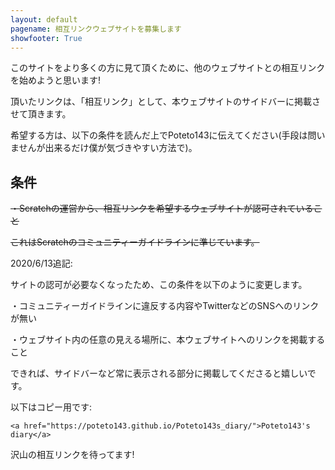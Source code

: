 ```yaml
---
layout: default
pagename: 相互リンクウェブサイトを募集します
showfooter: True
---
```

このサイトをより多くの方に見て頂くために、他のウェブサイトとの相互リンクを始めようと思います!

頂いたリンクは、「相互リンク」として、本ウェブサイトのサイドバーに掲載させて頂きます。

希望する方は、以下の条件を読んだ上でPoteto143に伝えてください(手段は問いませんが出来るだけ僕が気づきやすい方法で)。
## 条件
~~・Scratchの運営から、相互リンクを希望するウェブサイトが認可されていること~~

~~これはScratchのコミュニティーガイドラインに準じています。~~

2020/6/13追記:

サイトの認可が必要なくなったため、この条件を以下のように変更します。

・コミュニティーガイドラインに違反する内容やTwitterなどのSNSへのリンクが無い

・ウェブサイト内の任意の見える場所に、本ウェブサイトへのリンクを掲載すること

できれば、サイドバーなど常に表示される部分に掲載してくださると嬉しいです。

以下はコピー用です:
<pre><code>&lt;a href="https://poteto143.github.io/Poteto143s_diary/">Poteto143's diary&lt;/a></code></pre>
沢山の相互リンクを待ってます!
